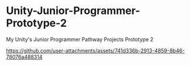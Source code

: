 # Unity-Junior-Programmer-Prototype-2
My Unity's Junior Programmer Pathway Projects Prototype 2


https://github.com/user-attachments/assets/741d336b-2913-4859-8b46-78076a488314

